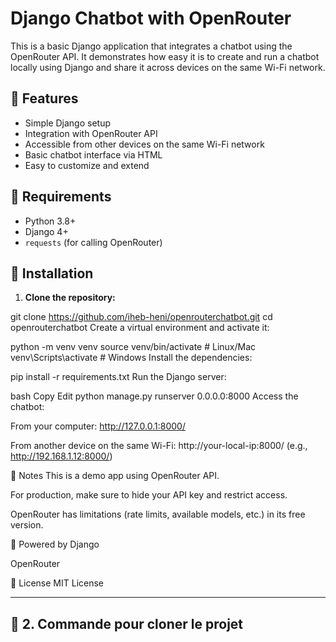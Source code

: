 # Django Chatbot with OpenRouter

This is a basic Django application that integrates a chatbot using the OpenRouter API. It demonstrates how easy it is to create and run a chatbot locally using Django and share it across devices on the same Wi-Fi network.

## 🚀 Features

- Simple Django setup
- Integration with OpenRouter API
- Accessible from other devices on the same Wi-Fi network
- Basic chatbot interface via HTML
- Easy to customize and extend

## 🧠 Requirements

- Python 3.8+
- Django 4+
- `requests` (for calling OpenRouter)

## 🔧 Installation

1. **Clone the repository:**

git clone https://github.com/iheb-heni/openrouterchatbot.git
cd openrouterchatbot
Create a virtual environment and activate it:

python -m venv venv
source venv/bin/activate    # Linux/Mac
venv\Scripts\activate       # Windows
Install the dependencies:

pip install -r requirements.txt
Run the Django server:

bash
Copy
Edit
python manage.py runserver 0.0.0.0:8000
Access the chatbot:

From your computer:
http://127.0.0.1:8000/

From another device on the same Wi-Fi:
http://your-local-ip:8000/ (e.g., http://192.168.1.12:8000/)

📌 Notes
This is a demo app using OpenRouter API.

For production, make sure to hide your API key and restrict access.

OpenRouter has limitations (rate limits, available models, etc.) in its free version.

🤖 Powered by
Django

OpenRouter

📎 License
MIT License

---

## 🔗 2. Commande pour cloner le projet


